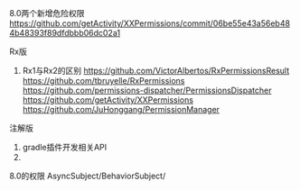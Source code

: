 
8.0两个新增危险权限
https://github.com/getActivity/XXPermissions/commit/06be55e43a56eb484b48393f89dfdbbb06dc02a1

Rx版

1. Rx1与Rx2的区别
https://github.com/VictorAlbertos/RxPermissionsResult
https://github.com/tbruyelle/RxPermissions
https://github.com/permissions-dispatcher/PermissionsDispatcher
https://github.com/getActivity/XXPermissions
https://github.com/JuHonggang/PermissionManager

注解版

1. gradle插件开发相关API
2. 
8.0的权限
AsyncSubject/BehaviorSubject/